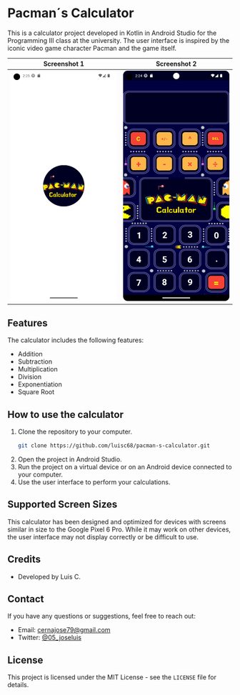 # Pacman´s Calculator

This is a calculator project developed in Kotlin in Android Studio for the Programming III class at the university. The user interface is inspired by the iconic video game character Pacman and the game itself.


| Screenshot 1 | Screenshot 2 |
|--------------|--------------|
| ![Pacman's Calculator Screenshot](screenshots/Screenshot_1.png)      | ![Pacman's Calculator Screenshot](screenshots/Screenshot_2.png)      |



## Features

The calculator includes the following features:

- Addition
- Subtraction
- Multiplication
- Division
- Exponentiation
- Square Root

## How to use the calculator

1. Clone the repository to your computer.
   ```bash
   git clone https://github.com/luisc68/pacman-s-calculator.git
3. Open the project in Android Studio.
4. Run the project on a virtual device or on an Android device connected to your computer.
5. Use the user interface to perform your calculations.

## Supported Screen Sizes

This calculator has been designed and optimized for devices with screens similar in size to the Google Pixel 6 Pro. While it may work on other devices, the user interface may not display correctly or be difficult to use.

## Credits

- Developed by Luis C.

## Contact

If you have any questions or suggestions, feel free to reach out:

- Email: cernajose79@gmail.com
- Twitter: [@05_joseluis](https://twitter.com/05_joseluis)


## License

This project is licensed under the MIT License - see the `LICENSE` file for details.


